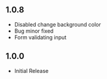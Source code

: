 ## 1.0.8

* Disabled change background color
* Bug minor fixed
* Form validating input

## 1.0.0

* Initial Release

